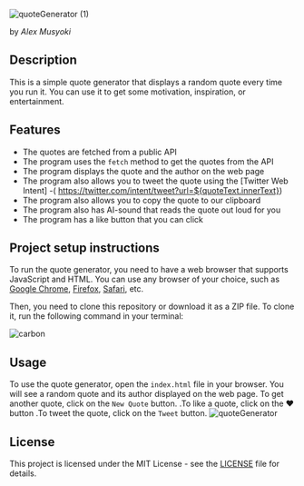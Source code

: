 ![quoteGenerator (1)](https://github.com/nezhprodigy/quoteGenerator/assets/144494588/a8036835-482b-4f0b-ab0c-8921202a1b33)

by *Alex Musyoki*

## Description

This is a simple quote generator that displays a random quote every time you run it. You can use it to get some motivation, inspiration, or entertainment.

## Features

- The quotes are fetched from a public API
- The program uses the `fetch` method to get the quotes from the API
 - The program displays the quote and the author on the web page 
 - The program also allows you to tweet the quote using the [Twitter Web Intent]
 -( https://twitter.com/intent/tweet?url=${quoteText.innerText})
 - The program also allows you to copy the quote to our clipboard 
 - The program also has AI-sound that reads the quote out loud for you
 - The program has a like button that you can click

## Project setup instructions

To run the quote generator, you need to have a web browser that supports JavaScript and HTML. You can use any browser of your choice, such as [Google Chrome](https://github.com/TheAdeel/random-quote-generator-in-javascript), [Firefox](https://dev.to/nehasoni__/random-quote-generator-using-html-css-and-javascript-3gbp), [Safari](https://github.com/sebam2k4/Random-Quote-Generator-JS), etc.

Then, you need to clone this repository or download it as a ZIP file. To clone it, run the following command in your terminal:

![carbon](https://github.com/nezhprodigy/quoteGenerator/assets/144494588/e56bf6ea-5f3d-4b50-9806-5cb5ece08ad5)


## Usage

To use the quote generator, open the `index.html` file in your browser. You will see a random quote and its author displayed on the web page. To get another quote, click on the `New Quote` button. .To like  a quote, click on the :heart: button .To tweet the quote, click on the `Tweet` button.
![quoteGenerator](https://github.com/nezhprodigy/harmony-hub/assets/144494588/022283f4-bfad-4d65-b1c0-47a44b7c86cf)


## License

This project is licensed under the MIT License - see the [LICENSE](https://maxcdn.bootstrapcdn.com/bootstrap/3.3.7/css/bootstrap.min.css) file for details.
